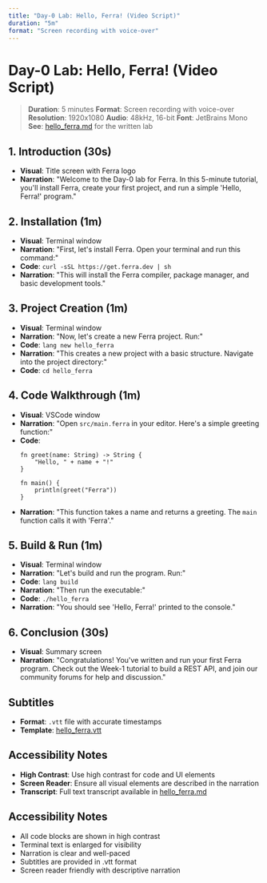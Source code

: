```yaml
---
title: "Day-0 Lab: Hello, Ferra! (Video Script)"
duration: "5m"
format: "Screen recording with voice-over"
---
```


# Day-0 Lab: Hello, Ferra! (Video Script)

> **Duration**: 5 minutes
> **Format**: Screen recording with voice-over
> **Resolution**: 1920x1080
> **Audio**: 48kHz, 16-bit
> **Font**: JetBrains Mono
> **See**: [hello_ferra.md](./hello_ferra.md) for the written lab

## 1. Introduction (30s)

*   **Visual**: Title screen with Ferra logo
*   **Narration**: "Welcome to the Day-0 lab for Ferra. In this 5-minute tutorial, you'll install Ferra, create your first project, and run a simple 'Hello, Ferra!' program."

## 2. Installation (1m)

*   **Visual**: Terminal window
*   **Narration**: "First, let's install Ferra. Open your terminal and run this command:"
*   **Code**: `curl -sSL https://get.ferra.dev | sh`
*   **Narration**: "This will install the Ferra compiler, package manager, and basic development tools."

## 3. Project Creation (1m)

*   **Visual**: Terminal window
*   **Narration**: "Now, let's create a new Ferra project. Run:"
*   **Code**: `lang new hello_ferra`
*   **Narration**: "This creates a new project with a basic structure. Navigate into the project directory:"
*   **Code**: `cd hello_ferra`

## 4. Code Walkthrough (1m)

*   **Visual**: VSCode window
*   **Narration**: "Open `src/main.ferra` in your editor. Here's a simple greeting function:"
*   **Code**:
    ```ferra
    fn greet(name: String) -> String {
        "Hello, " + name + "!"
    }

    fn main() {
        println(greet("Ferra"))
    }
    ```
*   **Narration**: "This function takes a name and returns a greeting. The `main` function calls it with 'Ferra'."

## 5. Build & Run (1m)

*   **Visual**: Terminal window
*   **Narration**: "Let's build and run the program. Run:"
*   **Code**: `lang build`
*   **Narration**: "Then run the executable:"
*   **Code**: `./hello_ferra`
*   **Narration**: "You should see 'Hello, Ferra!' printed to the console."

## 6. Conclusion (30s)

*   **Visual**: Summary screen
*   **Narration**: "Congratulations! You've written and run your first Ferra program. Check out the Week-1 tutorial to build a REST API, and join our community forums for help and discussion."

## Subtitles

*   **Format**: `.vtt` file with accurate timestamps
*   **Template**: [hello_ferra.vtt](./hello_ferra.vtt)

## Accessibility Notes

*   **High Contrast**: Use high contrast for code and UI elements
*   **Screen Reader**: Ensure all visual elements are described in the narration
*   **Transcript**: Full text transcript available in [hello_ferra.md](./hello_ferra.md)

## Accessibility Notes

- All code blocks are shown in high contrast
- Terminal text is enlarged for visibility
- Narration is clear and well-paced
- Subtitles are provided in .vtt format
- Screen reader friendly with descriptive narration 